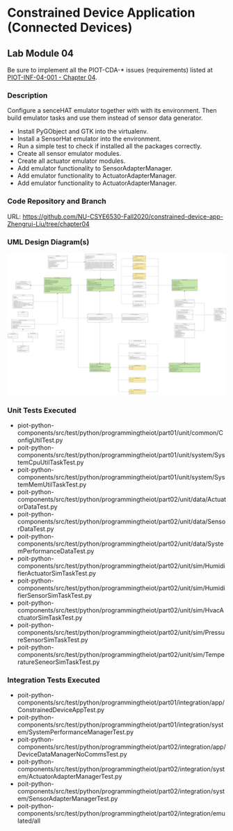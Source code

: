 # Constrained Device Application (Connected Devices)

## Lab Module 04

Be sure to implement all the PIOT-CDA-* issues (requirements) listed at [PIOT-INF-04-001 - Chapter 04](https://github.com/orgs/programming-the-iot/projects/1#column-10488379).

### Description

Configure a senceHAT emulator together with with its environment. Then build emulator tasks and use them instead of sensor data generator. 

- Install PyGObject and GTK into the virtualenv.
- Install a SensorHat emulator into the environment.
- Run a simple test to check if installed all the packages correctly.
- Create all sensor emulator modules.
- Create all actuator emulator modules.
- Add emulator functionality to SensorAdapterManager.
- Add emulator functionality to ActuatorAdapterManager.
- Add emulator functionality to ActuatorAdapterManager.

### Code Repository and Branch


URL: https://github.com/NU-CSYE6530-Fall2020/constrained-device-app-Zhengrui-Liu/tree/chapter04

### UML Design Diagram(s)

![image](./CDA-chapter04.svg)


### Unit Tests Executed

- piot-python-components/src/test/python/programmingtheiot/part01/unit/common/ConfigUtilTest.py
- poit-python-components/src/test/python/programmingtheiot/part01/unit/system/SystemCpuUtilTaskTest.py
- poit-python-components/src/test/python/programmingtheiot/part01/unit/system/SystemMemUtilTaskTest.py
- poit-python-components/src/test/python/programmingtheiot/part02/unit/data/ActuatorDataTest.py
- poit-python-components/src/test/python/programmingtheiot/part02/unit/data/SensorDataTest.py
- poit-python-components/src/test/python/programmingtheiot/part02/unit/data/SystemPerformanceDataTest.py
- poit-python-components/src/test/python/programmingtheiot/part02/unit/sim/HumidifierActuatorSimTaskTest.py
- poit-python-components/src/test/python/programmingtheiot/part02/unit/sim/HumidifierSensorSimTaskTest.py
- poit-python-components/src/test/python/programmingtheiot/part02/unit/sim/HvacActuatorSimTaskTest.py
- poit-python-components/src/test/python/programmingtheiot/part02/unit/sim/PressureSensorSimTaskTest.py
- poit-python-components/src/test/python/programmingtheiot/part02/unit/sim/TemperatureSeneorSimTaskTest.py


### Integration Tests Executed

- poit-python-components/src/test/python/programmingtheiot/part01/integration/app/ConstrainedDeviceAppTest.py
- poit-python-components/src/test/python/programmingtheiot/part01/integration/system/SystemPerformanceManagerTest.py
- poit-python-components/src/test/python/programmingtheiot/part02/integration/app/DeviceDataManagerNoCommsTest.py
- poit-python-components/src/test/python/programmingtheiot/part02/integration/system/ActuatorAdapterManagerTest.py
- poit-python-components/src/test/python/programmingtheiot/part02/integration/system/SensorAdapterManagerTest.py
- poit-python-components/src/test/python/programmingtheiot/part02/integration/emulated/all
